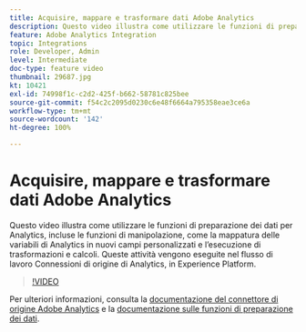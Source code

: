 ```yaml
---
title: Acquisire, mappare e trasformare dati Adobe Analytics
description: Questo video illustra come utilizzare le funzioni di preparazione dei dati per Analytics, incluse le funzioni di manipolazione, come la mappatura delle variabili di Analytics in nuovi campi personalizzati e l’esecuzione di trasformazioni e calcoli. Queste attività vengono eseguite nel flusso di lavoro Connessioni di origine di Analytics, in Experience Platform.
feature: Adobe Analytics Integration
topic: Integrations
role: Developer, Admin
level: Intermediate
doc-type: feature video
thumbnail: 29687.jpg
kt: 10421
exl-id: 74998f1c-c2d2-425f-b662-58781c825bee
source-git-commit: f54c2c2095d0230c6e48f6664a795358eae3ce6a
workflow-type: tm+mt
source-wordcount: '142'
ht-degree: 100%

---
```


# Acquisire, mappare e trasformare dati Adobe Analytics

Questo video illustra come utilizzare le funzioni di preparazione dei dati per Analytics, incluse le funzioni di manipolazione, come la mappatura delle variabili di Analytics in nuovi campi personalizzati e l’esecuzione di trasformazioni e calcoli. Queste attività vengono eseguite nel flusso di lavoro Connessioni di origine di Analytics, in Experience Platform.

>[!VIDEO](https://video.tv.adobe.com/v/29687?quality=12&learn=on)

Per ulteriori informazioni, consulta la [documentazione del connettore di origine Adobe Analytics](https://experienceleague.adobe.com/docs/experience-platform/sources/ui-tutorials/create/adobe-applications/analytics.html?lang=it) e la [documentazione sulle funzioni di preparazione dei dati](https://experienceleague.adobe.com/docs/experience-platform/data-prep/functions.html?lang=it).
